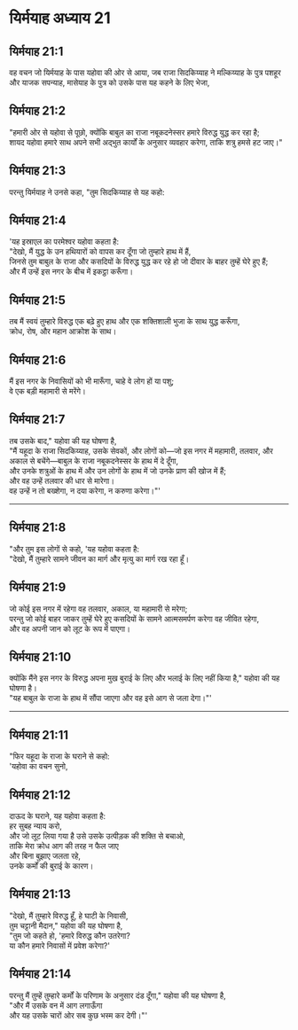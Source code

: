# यिर्मयाह अध्याय 21

## यिर्मयाह 21:1  
वह वचन जो यिर्मयाह के पास यहोवा की ओर से आया, जब राजा सिदकिय्याह ने मल्किय्याह के पुत्र पशहूर और याजक सपन्याह, मासेयाह के पुत्र को उसके पास यह कहने के लिए भेजा,

## यिर्मयाह 21:2  
"हमारी ओर से यहोवा से पूछो, क्योंकि बाबुल का राजा नबूकदनेस्सर हमारे विरुद्ध युद्ध कर रहा है;  
शायद यहोवा हमारे साथ अपने सभी अद्भुत कार्यों के अनुसार व्यवहार करेगा, ताकि शत्रु हमसे हट जाए।"

## यिर्मयाह 21:3  
परन्तु यिर्मयाह ने उनसे कहा, "तुम सिदकिय्याह से यह कहो:

## यिर्मयाह 21:4  
'यह इस्राएल का परमेश्वर यहोवा कहता है:  
"देखो, मैं युद्ध के उन हथियारों को वापस कर दूँगा जो तुम्हारे हाथ में हैं,  
जिनसे तुम बाबुल के राजा और कसदियों के विरुद्ध युद्ध कर रहे हो जो दीवार के बाहर तुम्हें घेरे हुए हैं;  
और मैं उन्हें इस नगर के बीच में इकट्ठा करूँगा।

## यिर्मयाह 21:5  
तब मैं स्वयं तुम्हारे विरुद्ध एक बढ़े हुए हाथ और एक शक्तिशाली भुजा के साथ युद्ध करूँगा,  
क्रोध, रोष, और महान आक्रोश के साथ।

## यिर्मयाह 21:6  
मैं इस नगर के निवासियों को भी मारूँगा, चाहे वे लोग हों या पशु;  
वे एक बड़ी महामारी से मरेंगे।

## यिर्मयाह 21:7  
तब उसके बाद," यहोवा की यह घोषणा है,  
"मैं यहूदा के राजा सिदकिय्याह, उसके सेवकों, और लोगों को—जो इस नगर में महामारी, तलवार, और अकाल से बचेंगे—बाबुल के राजा नबूकदनेस्सर के हाथ में दे दूँगा,  
और उनके शत्रुओं के हाथ में और उन लोगों के हाथ में जो उनके प्राण की खोज में हैं;  
और वह उन्हें तलवार की धार से मारेगा।  
वह उन्हें न तो बख्शेगा, न दया करेगा, न करुणा करेगा।"'

---

## यिर्मयाह 21:8  
"और तुम इस लोगों से कहो, 'यह यहोवा कहता है:  
"देखो, मैं तुम्हारे सामने जीवन का मार्ग और मृत्यु का मार्ग रख रहा हूँ।

## यिर्मयाह 21:9  
जो कोई इस नगर में रहेगा वह तलवार, अकाल, या महामारी से मरेगा;  
परन्तु जो कोई बाहर जाकर तुम्हें घेरे हुए कसदियों के सामने आत्मसमर्पण करेगा वह जीवित रहेगा,  
और वह अपनी जान को लूट के रूप में पाएगा।

## यिर्मयाह 21:10  
क्योंकि मैंने इस नगर के विरुद्ध अपना मुख बुराई के लिए और भलाई के लिए नहीं किया है," यहोवा की यह घोषणा है।  
"यह बाबुल के राजा के हाथ में सौंपा जाएगा और वह इसे आग से जला देगा।"'

---

## यिर्मयाह 21:11  
"फिर यहूदा के राजा के घराने से कहो:  
'यहोवा का वचन सुनो,

## यिर्मयाह 21:12  
दाऊद के घराने, यह यहोवा कहता है:  
हर सुबह न्याय करो,  
और जो लूट लिया गया है उसे उसके उत्पीड़क की शक्ति से बचाओ,  
ताकि मेरा क्रोध आग की तरह न फैल जाए  
और बिना बुझाए जलता रहे,  
उनके कर्मों की बुराई के कारण।

## यिर्मयाह 21:13  
"देखो, मैं तुम्हारे विरुद्ध हूँ, हे घाटी के निवासी,  
तुम चट्टानी मैदान," यहोवा की यह घोषणा है,  
"तुम जो कहते हो, 'हमारे विरुद्ध कौन उतरेगा?  
या कौन हमारे निवासों में प्रवेश करेगा?'

## यिर्मयाह 21:14  
परन्तु मैं तुम्हें तुम्हारे कर्मों के परिणाम के अनुसार दंड दूँगा," यहोवा की यह घोषणा है,  
"और मैं उसके वन में आग लगाऊँगा  
और यह उसके चारों ओर सब कुछ भस्म कर देगी।"'
